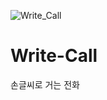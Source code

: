 ![Write_Call](https://user-images.githubusercontent.com/59414764/114134344-8993fb00-9942-11eb-99b7-3254de49e783.gif)


# Write-Call
손글씨로 거는 전화
